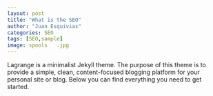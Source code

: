 ```yaml
---
layout: post
title: "What is the SEO"
author: "Juan Esquivias"
categories: SEO
tags: [SEO,sample]
image: spools   .jpg
---
```


Lagrange is a minimalist Jekyll theme. The purpose of this theme is to provide a simple, clean, content-focused blogging platform for your personal site or blog. Below you can find everything you need to get started.